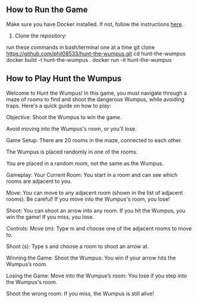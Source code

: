 ## How to Run the Game

Make sure you have Docker installed. If not, follow the instructions [here](https://docs.docker.com/get-docker/).

1. Clone the repository:

run these commands in bash/terminal one at a time
    git clone https://github.com/phil08533/hunt-the-wumpus.git
    cd hunt-the-wumpus
    docker build -t hunt-the-wumpus .
    docker run -it hunt-the-wumpus




## How to Play Hunt the Wumpus ##
Welcome to Hunt the Wumpus! In this game, you must navigate through a maze of rooms to find and shoot the dangerous Wumpus, while avoiding traps. Here's a quick guide on how to play:

Objective:
Shoot the Wumpus to win the game.

Avoid moving into the Wumpus's room, or you'll lose.

Game Setup:
There are 20 rooms in the maze, connected to each other.

The Wumpus is placed randomly in one of the rooms.

You are placed in a random room, not the same as the Wumpus.

Gameplay:
Your Current Room: You start in a room and can see which rooms are adjacent to you.

Move: You can move to any adjacent room (shown in the list of adjacent rooms). Be careful! If you move into the Wumpus's room, you lose!

Shoot: You can shoot an arrow into any room. If you hit the Wumpus, you win the game! If you miss, you lose.

Controls:
Move (m): Type m and choose one of the adjacent rooms to move to.

Shoot (s): Type s and choose a room to shoot an arrow at.

Winning the Game:
Shoot the Wumpus: You win if your arrow hits the Wumpus’s room.

Losing the Game:
Move into the Wumpus’s room: You lose if you step into the Wumpus's room.

Shoot the wrong room: If you miss, the Wumpus is still alive!

